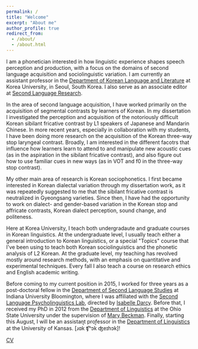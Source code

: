 ```yaml
---
permalink: /
title: "Welcome"
excerpt: "About me"
author_profile: true
redirect_from: 
  - /about/
  - /about.html
---
```


I am a phonetician interested in how linguistic experience shapes speech perception and production, with a focus on the domains of second language acquisition and sociolinguistic variation. I am currently an assistant professor in the [Department of Korean Language and Literature](https://lib001.korea.ac.kr/lib001/index.do) at Korea University, in Seoul, South Korea. I also serve as an associate editor at [Second Language Research](https://journals.sagepub.com/home/slr).

In the area of second language acquisition, I have worked primarily on the acquisition of segmental contrasts by learners of Korean. In my dissertation I investigated the perception and acquisition of the notoriously difficult Korean sibilant fricative contrast by L1 speakers of Japanese and Mandarin Chinese. In more recent years, especially in collaboration with my students, I have been doing more research on the acquisition of the Korean three-way stop laryngeal contrast. Broadly, I am interested in the different facotrs that influence how learners learn to attend to and manipulate new acoustic cues (as in the aspiration in the sibilant fricative contrast), and also figure out how to use familiar cues in new ways (as in VOT and f0 in the three-way stop contrast).

My other main area of research is Korean sociophonetics. I first became interested in Korean dialectal variation through my dissertation work, as it was repeatedly suggested to me that the sibilant fricative contrast is neutralized in Gyeongsang varieties. Since then, I have had the opportunity to work on dialect- and gender-based variation in the Korean stop and affricate contrasts, Korean dialect perception, sound change, and politeness.

Here at Korea University, I teach both undergradaute and graduate courses in Korean linguistics. At the undergraduate level, I usually teach either a general introduction to Korean linguistics, or a special "Topics" course that I've been using to teach both Korean sociolinguistics and the phonetic analysis of L2 Korean. At the graduate level, my teaching has revolved mostly around research methods, with an emphasis on quantitative and experimental techniques. Every fall I also teach a course on research ethics and English academic writing.

Before coming to my current position in 2015, I worked for three years as a post-doctoral fellow in the [Department of Second Language Studies](https://dsls.indiana.edu/) at Indiana University Bloomington, where I was affiliated with the [Second Language Psycholinguistics Lab](https://psycholinguistics.indiana.edu/home.htm), directed by [Isabelle Darcy](https://dsls.indiana.edu/about/faculty/darcy-isabelle.html). Before that, I received my PhD in 2012 from the [Department of Linguistics](https://linguistics.osu.edu/) at the Ohio State University under the supervision of [Mary Beckman](https://linguistics.osu.edu/people/beckman.2). Finally, starting this August, I will be an assistant professor in the [Department of Linguistics](https://linguistics.ku.edu/) at the University of Kansas. [ɹɑk̚ ʧʰɔk̚ ʤeɪhɔk]!


[CV](http://jjholliday.github.io/files/cv.pdf)
